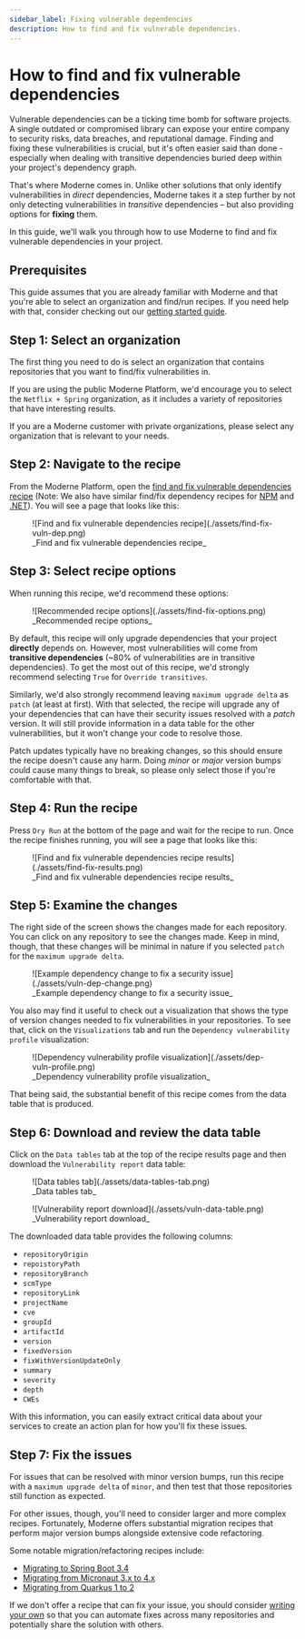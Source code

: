 ```yaml
---
sidebar_label: Fixing vulnerable dependencies
description: How to find and fix vulnerable dependencies.
---
```


# How to find and fix vulnerable dependencies

Vulnerable dependencies can be a ticking time bomb for software projects. A single outdated or compromised library can expose your entire company to security risks, data breaches, and reputational damage. Finding and fixing these vulnerabilities is crucial, but it's often easier said than done - especially when dealing with transitive dependencies buried deep within your project's dependency graph.

That's where Moderne comes in. Unlike other solutions that only identify vulnerabilities in _direct_ dependencies, Moderne takes it a step further by not only detecting vulnerabilities in _transitive_ dependencies – but also providing options for **fixing** them.

In this guide, we'll walk you through how to use Moderne to find and fix vulnerable dependencies in your project.

## Prerequisites

This guide assumes that you are already familiar with Moderne and that you're able to select an organization and find/run recipes. If you need help with that, consider checking out our [getting started guide](../getting-started/running-your-first-recipe.md).

## Step 1: Select an organization

The first thing you need to do is select an organization that contains repositories that you want to find/fix vulnerabilities in.

If you are using the public Moderne Platform, we'd encourage you to select the `Netflix + Spring` organization, as it includes a variety of repositories that have interesting results.

If you are a Moderne customer with private organizations, please select any organization that is relevant to your needs.

## Step 2: Navigate to the recipe

From the Moderne Platform, open the [find and fix vulnerable dependencies recipe](https://app.moderne.io/recipes/org.openrewrite.java.dependencies.DependencyVulnerabilityCheck) (Note: We also have similar find/fix dependency recipes for [NPM](https://app.moderne.io/recipes/org.openrewrite.nodejs.DependencyVulnerabilityCheck) and [.NET](https://app.moderne.io/recipes/org.openrewrite.csharp.dependencies.DependencyVulnerabilityCheck)). You will see a page that looks like this:

<figure>
  ![Find and fix vulnerable dependencies recipe](./assets/find-fix-vuln-dep.png)
  <figcaption>_Find and fix vulnerable dependencies recipe_</figcaption>
</figure>

## Step 3: Select recipe options

When running this recipe, we'd recommend these options:

<figure>
  ![Recommended recipe options](./assets/find-fix-options.png)
  <figcaption>_Recommended recipe options_</figcaption>
</figure>

By default, this recipe will only upgrade dependencies that your project **directly** depends on. However, most vulnerabilities will come from **transitive dependencies** (~80% of vulnerabilities are in transitive dependencies). To get the most out of this recipe, we'd strongly recommend selecting `True` for `Override transitives`.

Similarly, we'd also strongly recommend leaving `maximum upgrade delta` as `patch` (at least at first). With that selected, the recipe will upgrade any of your dependencies that can have their security issues resolved with a _patch_ version. It will still provide information in a data table for the other vulnerabilities, but it won't change your code to resolve those.

Patch updates typically have no breaking changes, so this should ensure the recipe doesn't cause any harm. Doing _minor_ or _major_ version bumps could cause many things to break, so please only select those if you're comfortable with that.

## Step 4: Run the recipe

Press `Dry Run` at the bottom of the page and wait for the recipe to run. Once the recipe finishes running, you will see a page that looks like this:

<figure>
  ![Find and fix vulnerable dependencies recipe results](./assets/find-fix-results.png)
  <figcaption>_Find and fix vulnerable dependencies recipe results_</figcaption>
</figure>


## Step 5: Examine the changes

The right side of the screen shows the changes made for each repository. You can click on any repository to see the changes made. Keep in mind, though, that these changes will be minimal in nature if you selected `patch` for the `maximum upgrade delta`.

<figure>
  ![Example dependency change to fix a security issue](./assets/vuln-dep-change.png)
  <figcaption>_Example dependency change to fix a security issue_</figcaption>
</figure>

You also may find it useful to check out a visualization that shows the type of version changes needed to fix vulnerabilities in your repositories. To see that, click on the `Visualizations` tab and run the `Dependency vulnerability profile` visualization:

<figure>
  ![Dependency vulnerability profile visualization](./assets/dep-vuln-profile.png)
  <figcaption>_Dependency vulnerability profile visualization_</figcaption>
</figure>

That being said, the substantial benefit of this recipe comes from the data table that is produced.

## Step 6: Download and review the data table

Click on the `Data tables` tab at the top of the recipe results page and then download the `Vulnerability report` data table:

<figure>
  ![Data tables tab](./assets/data-tables-tab.png)
  <figcaption>_Data tables tab_</figcaption>
</figure>

<figure>
  ![Vulnerability report download](./assets/vuln-data-table.png)
  <figcaption>_Vulnerability report download_</figcaption>
</figure>

The downloaded data table provides the following columns:

* `repositoryOrigin`
* `repoistoryPath`
* `repositoryBranch`
* `scmType`
* `repositoryLink`
* `projectName`
* `cve`
* `groupId`
* `artifactId`
* `version`
* `fixedVersion`
* `fixWithVersionUpdateOnly`
* `summary`
* `severity`
* `depth`
* `CWEs`

With this information, you can easily extract critical data about your services to create an action plan for how you'll fix these issues.

## Step 7: Fix the issues

For issues that can be resolved with minor version bumps, run this recipe with a `maximum upgrade delta` of `minor`, and then test that those repositories still function as expected.

For other issues, though, you'll need to consider larger and more complex recipes. Fortunately, Moderne offers substantial migration recipes that perform major version bumps alongside extensive code refactoring. 

Some notable migration/refactoring recipes include:

* [Migrating to Spring Boot 3.4](https://docs.openrewrite.org/recipes/java/spring/boot3/upgradespringboot_3_4)
* [Migrating from Micronaut 3.x to 4.x](https://docs.openrewrite.org/recipes/java/micronaut/micronaut3to4migration)
* [Migrating from Quarkus 1 to 2](https://docs.openrewrite.org/recipes/quarkus/quarkus2/quarkus1to2migration)

If we don't offer a recipe that can fix your issue, you should consider [writing your own](./writing-and-installing-recipes.md) so that you can automate fixes across many repositories and potentially share the solution with others.